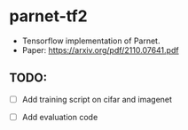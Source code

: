 # parnet-tf2
- Tensorflow implementation of Parnet.
- Paper: https://arxiv.org/pdf/2110.07641.pdf

## TODO:

- [ ] Add training script on cifar and imagenet

- [ ] Add evaluation code